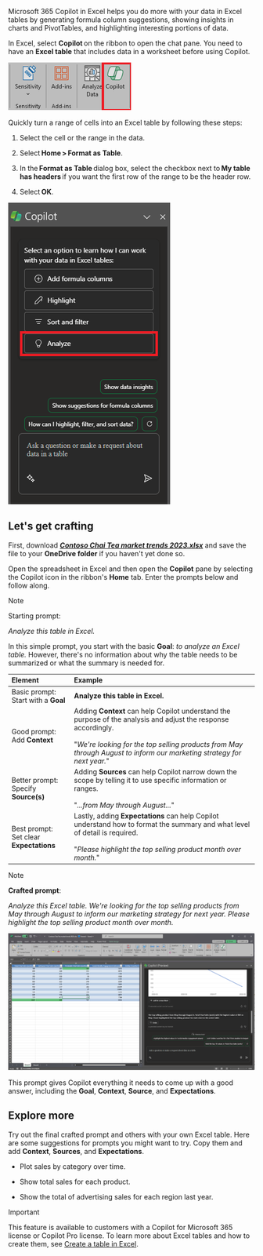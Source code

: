
Microsoft 365 Copilot in Excel helps you do more with your data in Excel tables by generating formula column suggestions, showing insights in charts and PivotTables, and highlighting interesting portions of data. 

In Excel, select **Copilot** on the ribbon to open the chat pane. You need to have an **Excel table** that includes data in a worksheet before using Copilot. 

![Screenshot of the Copilot icon in the Excel ribbon.](../media/copilot-ribbon-excel.png)

Quickly turn a range of cells into an Excel table by following these steps: 

1. Select the cell or the range in the data.

1. Select **Home > Format as Table**.

1. In the **Format as Table** dialog box, select the checkbox next to **My table has headers** if you want the first row of the range to be the header row.

1. Select **OK**.

![Screenshot of the Copilot panel in Excel upon first opening.](../media/copilot-pane-excel.png)

## Let's get crafting

First, download **_[Contoso Chai Tea market trends 2023.xlsx](https://go.microsoft.com/fwlink/?linkid=2268822)_** and save the file to your **OneDrive folder** if you haven't yet done so.

Open the spreadsheet in Excel and then open the **Copilot** pane by selecting the Copilot icon in the ribbon's **Home** tab. Enter the prompts below and follow along.

> [!NOTE]
> Starting prompt:
>
> _Analyze this table in Excel._

In this simple prompt, you start with the basic **Goal**: _to analyze an Excel table._ However, there's no information about why the table needs to be summarized or what the summary is needed for.

| Element | Example |
| :------ | :------- |
| Basic prompt: <br>Start with a **Goal** | **Analyze this table in Excel.** |
| Good prompt: <br>Add **Context** | Adding **Context** can help Copilot understand the purpose of the analysis and adjust the response accordingly.<br><br>"_We're looking for the top selling products from May through August to inform our marketing strategy for next year._" |
| Better prompt: <br>Specify **Source(s)** | Adding **Sources** can help Copilot narrow down the scope by telling it to use specific information or ranges.<br><br>"_...from May through August..._" |
| Best prompt: <br>Set clear **Expectations** | Lastly, adding **Expectations** can help Copilot understand how to format the summary and what level of detail is required.<br><br>"_Please highlight the top selling product month over month._" |

> [!NOTE]
> **Crafted prompt**:
>
> _Analyze this Excel table. We're looking for the top selling products from May through August to inform our marketing strategy for next year. Please highlight the top selling product month over month._

[![Screenshot of the results of the crafted prompt using Copilot in Excel.](../media/copilot-results-excel.png)](../media/copilot-results-excel.png#lightbox)

This prompt gives Copilot everything it needs to come up with a good answer, including the **Goal**, **Context**, **Source**, and **Expectations**.

## Explore more

Try out the final crafted prompt and others with your own Excel table. Here are some suggestions for prompts you might want to try. Copy them and add **Context**, **Sources**, and **Expectations**.  

- Plot sales by category over time.

- Show total sales for each product.

- Show the total of advertising sales for each region last year.

> [!IMPORTANT]
> This feature is available to customers with a Copilot for Microsoft 365 license or Copilot Pro license. To learn more about Excel tables and how to create them, see [Create a table in Excel](https://support.microsoft.com/office/bf0ce08b-d012-42ec-8ecf-a2259c9faf3f). 